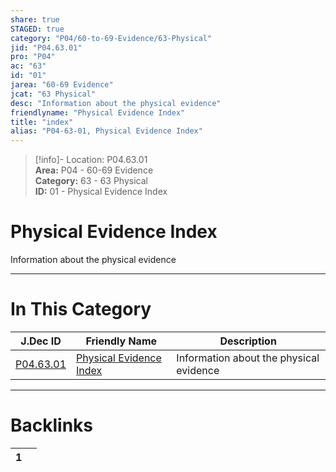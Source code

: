 ```yaml
---  
share: true  
STAGED: true  
category: "P04/60-to-69-Evidence/63-Physical"  
jid: "P04.63.01"  
pro: "P04"  
ac: "63"  
id: "01"  
jarea: "60-69 Evidence"  
jcat: "63 Physical"  
desc: "Information about the physical evidence"  
friendlyname: "Physical Evidence Index"  
title: "index"  
alias: "P04-63-01, Physical Evidence Index"  
---  
```

>[!info]- Location: P04.63.01  
>**Area:** P04 - 60-69 Evidence  
>**Category:** 63 - 63 Physical  
>**ID:** 01 - Physical Evidence Index  
  
# Physical Evidence Index  
  
Information about the physical evidence  
   
  
  
---  
# In This Category  
  
| J.Dec ID                                                                             | Friendly Name                                                                                      | Description                             |  
| ------------------------------------------------------------------------------------ | -------------------------------------------------------------------------------------------------- | --------------------------------------- |  
| [P04.63.01](index.md#) | [Physical Evidence Index](index.md#) | Information about the physical evidence |  
  
  
---  
# Backlinks  
<div><table class="dataview table-view-table"><thead class="table-view-thead"><tr class="table-view-tr-header"><th class="table-view-th"><span></span><span class="dataview small-text">1</span></th><th class="table-view-th"><span></span></th></tr></thead><tbody class="table-view-tbody"></tbody></table></div>